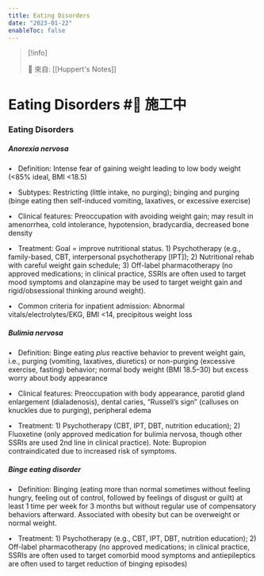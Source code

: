 ```yaml
---
title: Eating Disorders
date: "2023-01-22"
enableToc: false
---
```


> [!info]
>
> 🌱 來自: [[Huppert's Notes]]

# Eating Disorders #🚧 施工中

### Eating Disorders

##### Anorexia nervosa

•   Definition: Intense fear of gaining weight leading to low body weight (<85% ideal, BMI <18.5)

•   Subtypes: Restricting (little intake, no purging); binging and purging (binge eating then self-induced vomiting, laxatives, or excessive exercise)

•   Clinical features: Preoccupation with avoiding weight gain; may result in amenorrhea, cold intolerance, hypotension, bradycardia, decreased bone density

•   Treatment: Goal = improve nutritional status. 1) Psychotherapy (e.g., family-based, CBT, interpersonal psychotherapy \[IPT\]); 2) Nutritional rehab with careful weight gain schedule; 3) Off-label pharmacotherapy (no approved medications; in clinical practice, SSRIs are often used to target mood symptoms and olanzapine may be used to target weight gain and rigid/obsessional thinking around weight).

•   Common criteria for inpatient admission: Abnormal vitals/electrolytes/EKG, BMI <14, precipitous weight loss

##### Bulimia nervosa

•   Definition: Binge eating *plus* reactive behavior to prevent weight gain, i.e., purging (vomiting, laxatives, diuretics) or non-purging (excessive exercise, fasting) behavior; normal body weight (BMI 18.5–30) but excess worry about body appearance

•   Clinical features: Preoccupation with body appearance, parotid gland enlargement (dialadenosis), dental caries, “Russell’s sign” (calluses on knuckles due to purging), peripheral edema

•   Treatment: 1) Psychotherapy (CBT, IPT, DBT, nutrition education); 2) Fluoxetine (only approved medication for bulimia nervosa, though other SSRIs are used 2nd line in clinical practice). Note: Bupropion contraindicated due to increased risk of symptoms.

##### Binge eating disorder

•   Definition: Binging (eating more than normal sometimes without feeling hungry, feeling out of control, followed by feelings of disgust or guilt) at least 1 time per week for 3 months but without regular use of compensatory behaviors afterward. Associated with obesity but can be overweight or normal weight.

•   Treatment: 1) Psychotherapy (e.g., CBT, IPT, DBT, nutrition education); 2) Off-label pharmacotherapy (no approved medications; in clinical practice, SSRIs are often used to target comorbid mood symptoms and antiepileptics are often used to target reduction of binging episodes)

